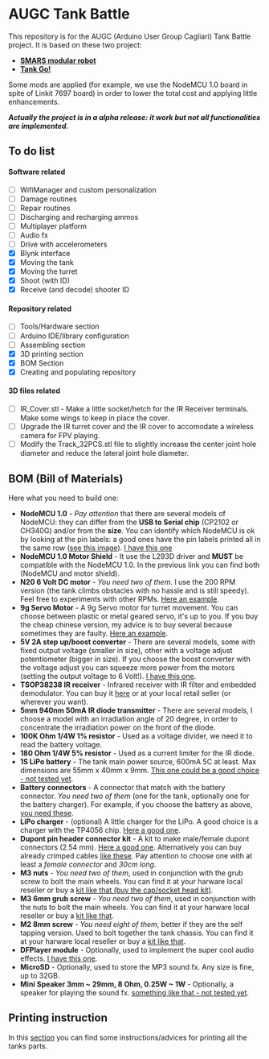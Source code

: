# AUGC Tank Battle


This repository is for the AUGC (Arduino User Group Cagliari) Tank Battle project.
It is based on these two project:
+ **[SMARS modular robot](https://www.thingiverse.com/thing:2662828)**
+ **[Tank Go!](https://www.thingiverse.com/thing:2770957)**

Some mods are applied (for example, we use the NodeMCU 1.0 board in spite of Linkit 7697 board) in order to lower the total cost and applying little enhancements.

***Actually the project is in a alpha release: it work but not all functionalities are implemented.***

## To do list
#### Software related
+ [ ] WifiManager and custom personalization
+ [ ] Damage routines
+ [ ] Repair routines
+ [ ] Discharging and recharging ammos
+ [ ] Multiplayer platform
+ [ ] Audio fx
+ [ ] Drive with accelerometers
+ [x] Blynk interface
+ [x] Moving the tank
+ [x] Moving the turret
+ [x] Shoot (with ID)
+ [x] Receive (and decode) shooter ID

#### Repository related
+ [ ] Tools/Hardware section
+ [ ] Arduino IDE/library configuration
+ [ ] Assembling section
+ [x] 3D printing section
+ [x] BOM Section
+ [x] Creating and populating repository

#### 3D files related
+ [ ] IR_Cover.stl - Make a little socket/hetch for the IR Receiver terminals. Make some wings to keep in place the cover.
+ [ ] Upgrade the IR turret cover and the IR cover to accomodate a wireless camera for FPV playing.
+ [ ] Modify the Track_32PCS.stl file to slightly increase the center joint hole diameter and reduce the lateral joint hole diameter.

## BOM (Bill of Materials)
Here what you need to build one:
+ **NodeMCU 1.0** - *Pay attention* that there are several models of NodeMCU: they can differ from the **USB to Serial chip** (CP2102 or CH340G) and/or from the **size**. You can identify which NodeMCU is ok by looking at the pin labels: a good ones have the pin labels printed all in the same row ([see this image](https://github.com/shurillu/AUGC_Tank_Battle/blob/master/images/NodeMCU_Comparison.jpg)). [I have this one](https://it.aliexpress.com/item/Nodo-MCU-bordo-di-Sviluppo-di-Kit-V3-CP2102-NodeMCU-Motor-Shield-Wifi-Esp8266-Esp-12e/32953905540.html)
+ **NodeMCU 1.0 Motor Shield** - It use the L293D driver and **MUST** be compatible with the NodeMCU 1.0. In the previous link you can find both (NodeMCU and motor shield).
+ **N20 6 Volt DC motor** - *You need two of them*. I use the 200 RPM version (the tank climbs obstacles with no hassle and is still speedy). Feel free to experiments with other RPMs. [Here an example](https://it.aliexpress.com/item/Spedizione-Gratuita-DC-3-v-6-v-12-v-N20-Mini-Micro-Metal-Gear-Motore-con/32953037195.html). 
+ **9g Servo Motor** - A 9g Servo motor for turret movement. You can choose between plastic or metal geared servo, it's up to you. If you buy the cheap chinese version, my advice is to buy several because sometimes they are faulty. [Here an example](https://it.aliexpress.com/item/100-NUOVO-Commercio-All-ingrosso-SG90-9g-Micro-Servo-Motore-Per-Robot-6CH-RC-Elicottero-Aereo/32831149040.html).
+ **5V 2A step up/boost converter** - There are several models, some with fixed output voltage (smaller in size), other with a voltage adjust potentiometer (bigger in size). If you choose the boost converter with the voltage adjust you can squeeze more power from the motors (setting the output voltage to 6 Volt!).  [I have this one](https://it.aliexpress.com/item/DC-DC-Auto-Boost-Buck-adjustable-step-down-Converter-XL6009-Module-Solar-Voltage/32639790122.html).
+ **TSOP38238 IR receiver** - Infrared receiver with IR filter and embedded demodulator. You can buy it [here](https://it.aliexpress.com/item/10-pz-100-nuovo-e-originale-TSOP38238-Ricevitore-IR-I-Moduli-per-I-Sistemi-di-Controllo/32947920639.html) or at your local retail seller (or wherever you want).
+ **5mm 940nm 50mA IR diode transmitter** - There are several models, I choose a model with an irradiation angle of 20 degree, in order to concentrate the irradiation power on the front of the diode.
+ **100K Ohm 1/4W 1% resistor** - Used as a voltage divider, we need it to read the battery voltage.
+ **180 Ohm 1/4W 5% resistor** - Used as a current limiter for the IR diode.
+ **1S LiPo battery** - The tank main power source, 600mA 5C at least. Max dimensions are 55mm x 40mm x 9mm. [This one could be a good choice - not tested yet](https://hobbyking.com/en_us/turnigy-nano-tech-750mah-1s-70c-lipo-pack-jst-walker-hr-tech.html).
+ **Battery connectors** - A connector that match with the battery connector. *You need two of them* (one for the tank, optionally one for the battery charger). For example, if you choose the battery as above, [you need these](https://it.aliexpress.com/item/2-10-Pairs-100-150mm-2-Spille-Connettore-JST-Spina-del-Cavo-Maschio-Femmina-Per-RC/32870752993.html).
+ **LiPo charger** - (optional) A little charger for the LiPo. A good choice is a charger with the TP4056 chip. [Here a good one](https://it.aliexpress.com/item/Smart-Electronics-5V-Micro-USB-1A-18650-Lithium-Battery-Charging-Board-With-Protection-Charger-Module-for/32500042672.html).
+ **Dupont pin header connector kit** - A kit to make male/female dupont connectors (2.54 mm). [Here a good one](https://it.aliexpress.com/item/620-pz-Dupont-Connector-2-54mm-Dupont-Cavo-Ponticello-linea-di-Spille-Header-Kit-di-Alloggiamento/32950939016.html). Alternatively you can buy already crimped cables [like these](https://it.aliexpress.com/item/Dupont-line-120pcs-10cm-male-to-male-male-to-female-and-female-to-female-jumper-wire/32825558073.html). Pay attention to choose one with at least a *female connector* and *30cm long*.
+ **M3 nuts** - *You need two of them*, used in conjunction with the grub screw to bolt the main wheels. You can find it at your harware local reseller or buy a [kit like that (buy the cap/socket head kit)](https://it.aliexpress.com/item/250pc-set-A2-Stainless-Steel-M3-Cap-Button-Flat-Head-Screws-Sets-Hex-Socket-Bolt-With/32811514698.html).
+ **M3 6mm grub screw** - *You need two of them*, used in conjunction with the nuts to bolt the main wheels. You can find it at your harware local reseller or buy a [kit like that](https://it.aliexpress.com/item/50-pz-M3x6mm-Bullone-di-Fissaggio-In-Acciaio-Al-Carbonio-autofilettanti-Vite-A-Esagono-Incassato-Grub/32669329846.html).
+ **M2 8mm screw** - *You need eight of them*, better if they are the self tapping version. Used to bolt together the tank chassis. You can find it at your harware local reseller or buy a [kit like that](https://it.aliexpress.com/item/100-pz-DIN7982-M1-4-M1-7-M2-M2-3-M2-6-KA-Elettronico-Piccole-Viti/32955835312.html).
+ **DFPlayer module** - Optionally, used to implement the super cool audio effects. [I have this one](https://it.aliexpress.com/item/LEORY-DFPlayer-Mini-Lettore-MP3-Modulo-Vocale-Modulo-per-Arduino-bit-DAC-Uscita-Supporto-MP3-WAV/32849088916.html).
+ **MicroSD** - Optionally, used to store the MP3 sound fx. Any size is fine, up to 32GB.
+ **Mini Speaker 3mm ~ 29mm, 8 Ohm, 0.25W ~ 1W** - Optionally, a speaker for playing the sound fx. [something like that - not tested yet](https://it.aliexpress.com/item/2-PCS-1-w-eight-o-tablet-horn-the-original-way-N90-U9GT2-1420-panel-speaker/32782733427.html).

## Printing instruction

In this [section](https://github.com/shurillu/AUGC_Tank_Battle/tree/master/3D%20Files#3D-printing-instruction) you can find some instructions/advices for printing all the tanks parts.



